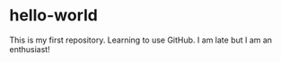 # hello-world
This is my first repository. Learning to use GitHub. I am late but I am an enthusiast!
